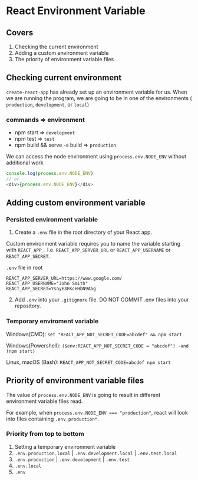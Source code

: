 # React Environment Variable

## Covers

1. Checking the current environment
2. Adding a custom environment variable
3. The priority of environment variable files

## Checking current environment

`create-react-app` has already set up an environment variable for us.
When we are running the program, we are going to be in one of the environments ( `production`, `development`, or `local`)

### commands => environment

- npm start => `development`
- npm test => `test`
- npm build && serve -s build => `production`

We can access the node environment using `process.env.NODE_ENV` without additional work

```javascript
console.log(process.env.NODE_ENV)
// or
<div>{process.env.NODE_ENV}</div>
```

## Adding custom environment variable

### Persisted environment variable

1. Create a `.env` file in the root directory of your React app.

Custom environment variable requires you to name the variable starting with `REACT_APP_`.
I.e. `REACT_APP_SERVER_URL` or `REACT_APP_USERNAME` or `REACT_APP_SECRET`.

`.env` file in root

```text
REACT_APP_SERVER_URL=https://www.google.com/
REACT_APP_USERNAME="John Smith"
REACT_APP_SECRET=YsayE3FKcHHbN9A5g
```

2. Add `.env` into your `.gitignore` file. DO NOT COMMIT .env files into your repository.

### Temporary enviroment variable

Windows(CMD): `set "REACT_APP_NOT_SECRET_CODE=abcdef" && npm start`

Windows(Powershell): `($env:REACT_APP_NOT_SECRET_CODE = "abcdef") -and (npm start)`

Linux, macOS (Bash): `REACT_APP_NOT_SECRET_CODE=abcdef npm start`

## Priority of environment variable files

The value of `process.env.NODE_ENV` is going to result in different environment variable files read.

For example, when `process.env.NODE_ENV === "production"`, react will look into files containing `.env.production*`.

### Priority from top to bottom

1. Setting a temporary environment variable
2. `.env.production.local` | `.env.development.local` | `.env.test.local`
3. `.env.production` | `.env.development` | `.env.test`
4. `.env.local`
5. `.env`

